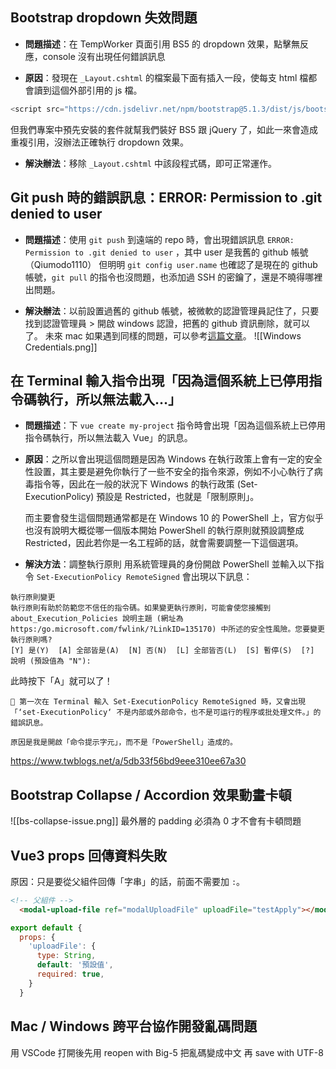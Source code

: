 ## Bootstrap dropdown 失效問題

- **問題描述**：在 TempWorker 頁面引用 BS5 的 dropdown 效果，點擊無反應，console 沒有出現任何錯誤訊息

- **原因**：發現在 `_Layout.cshtml` 的檔案最下面有插入一段，使每支 html 檔都會讀到這個外部引用的 js 檔。
```js
<script src="https://cdn.jsdelivr.net/npm/bootstrap@5.1.3/dist/js/bootstrap.bundle.min.js" integrity="sha384-ka7Sk0Gln4gmtz2MlQnikT1wXgYsOg+OMhuP+IlRH9sENBO0LRn5q+8nbTov4+1p" crossorigin="anonymous"></script>
```
但我們專案中預先安裝的套件就幫我們裝好 BS5 跟 jQuery 了，如此一來會造成重複引用，沒辦法正確執行 dropdown 效果。

- **解決辦法**：移除 `_Layout.cshtml` 中該段程式碼，即可正常運作。

## Git push 時的錯誤訊息：ERROR: Permission to .git denied to user

- **問題描述**：使用 `git push` 到遠端的 repo 時，會出現錯誤訊息 `ERROR: Permission to .git denied to user` ，其中 user 是我舊的 github 帳號（Qiumodo1110）
  但明明 `git config user.name` 也確認了是現在的 github 帳號，`git pull` 的指令也沒問題，也添加過 SSH 的密鑰了，還是不曉得哪裡出問題。

- **解決辦法**：以前設置過舊的 github 帳號，被微軟的認證管理員記住了，只要找到認證管理員 > 開啟 windows 認證，把舊的 github 資訊刪除，就可以了。
  未來 mac 如果遇到同樣的問題，可以參考[這篇文章](https://stackoverflow.com/questions/5335197/gits-famous-error-permission-to-git-denied-to-user)。
  ![[Windows Credentials.png]]

## 在 Terminal 輸入指令出現「因為這個系統上已停用指令碼執行，所以無法載入…」

- **問題描述**：下 `vue create my-project` 指令時會出現「因為這個系統上已停用指令碼執行，所以無法載入 Vue」的訊息。

- **原因**：之所以會出現這個問題是因為 Windows 在執行政策上會有一定的安全性設置，其主要是避免你執行了一些不安全的指令來源，例如不小心執行了病毒指令等，因此在一般的狀況下 Windows 的執行政策 (Set-ExecutionPolicy) 預設是 Restricted，也就是「限制原則」。
  
  而主要會發生這個問題通常都是在 Windows 10 的 PowerShell 上，官方似乎也沒有說明大概從哪一個版本開始 PowerShell 的執行原則就預設調整成 Restricted，因此若你是一名工程師的話，就會需要調整一下這個選項。

- **解決方法**：調整執行原則
  用系統管理員的身份開啟 PowerShell 並輸入以下指令 `Set-ExecutionPolicy RemoteSigned`
  會出現以下訊息：
```shell
執行原則變更
執行原則有助於防範您不信任的指令碼。如果變更執行原則，可能會使您接觸到 about_Execution_Policies 說明主題 (網址為
https:/go.microsoft.com/fwlink/?LinkID=135170) 中所述的安全性風險。您要變更執行原則嗎?
[Y] 是(Y)  [A] 全部皆是(A)  [N] 否(N)  [L] 全部皆否(L)  [S] 暫停(S)  [?] 說明 (預設值為 "N"):
```
此時按下「A」就可以了！

```
📝 第一次在 Terminal 輸入 Set-ExecutionPolicy RemoteSigned 時，又會出現「‘set-ExecutionPolicy‘ 不是内部或外部命令，也不是可运行的程序或批处理文件。」的錯誤訊息。

原因是我是開啟「命令提示字元」，而不是「PowerShell」造成的。
```

https://www.twblogs.net/a/5db33f56bd9eee310ee67a30

## Bootstrap Collapse / Accordion 效果動畫卡頓
![[bs-collapse-issue.png]]
最外層的 padding 必須為 0 才不會有卡頓問題

## Vue3 props 回傳資料失敗
原因：只是要從父組件回傳「字串」的話，前面不需要加 `:`。
```html
<!-- 父組件 -->
  <modal-upload-file ref="modalUploadFile" uploadFile="testApply"></modal-upload-file>
```

```javascript
export default {
  props: {
    'uploadFile': {
      type: String,
      default: '預設值',
      required: true,
    }
  }
```

## Mac / Windows 跨平台協作開發亂碼問題
用 VSCode 打開後先用 reopen with Big-5 把亂碼變成中文
再 save with UTF-8
